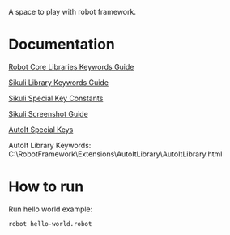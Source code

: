 A space to play with robot framework.

Documentation
====

[Robot Core Libraries Keywords Guide](https://robotframework.org/robotframework/)

[Sikuli Library Keywords Guide](https://rainmanwy.github.io/robotframework-SikuliLibrary/doc/SikuliLibrary.html)

[Sikuli Special Key Constants](http://doc.sikuli.org/keys.html)

[Sikuli Screenshot Guide](https://github.com/ministryofjustice/robot-framework-test-ccms/blob/main/Sikuli-Screenshot-Guide.md)

[AutoIt Special Keys](https://www.autoitscript.com/autoit3/docs/functions/Send.htm)

AutoIt Library Keywords: C:\RobotFramework\Extensions\AutoItLibrary\AutoItLibrary.html

How to run
=====

Run hello world example:

```
robot hello-world.robot
```

